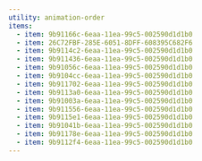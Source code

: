 ```yaml
---
utility: animation-order
items:
  - item: 9b91166c-6eaa-11ea-99c5-002590d1d1b0
  - item: 26C72FBF-285E-6051-8DFF-608395C682F6
  - item: 9b9114c2-6eaa-11ea-99c5-002590d1d1b0
  - item: 9b911436-6eaa-11ea-99c5-002590d1d1b0
  - item: 9b91056c-6eaa-11ea-99c5-002590d1d1b0
  - item: 9b9104cc-6eaa-11ea-99c5-002590d1d1b0
  - item: 9b911702-6eaa-11ea-99c5-002590d1d1b0
  - item: 9b9113a0-6eaa-11ea-99c5-002590d1d1b0
  - item: 9b91003a-6eaa-11ea-99c5-002590d1d1b0
  - item: 9b911556-6eaa-11ea-99c5-002590d1d1b0
  - item: 9b9115e1-6eaa-11ea-99c5-002590d1d1b0
  - item: 9b91041b-6eaa-11ea-99c5-002590d1d1b0
  - item: 9b91178e-6eaa-11ea-99c5-002590d1d1b0
  - item: 9b9112f4-6eaa-11ea-99c5-002590d1d1b0
---
```

